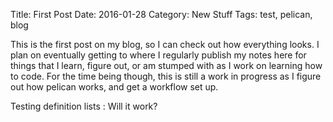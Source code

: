 Title: First Post
Date: 2016-01-28
Category: New Stuff
Tags: test, pelican, blog


This is the first post on my blog, so I can check out how everything looks. I plan on eventually getting to where I regularly publish my notes here for things that I learn, figure out, or am stumped with as I work on learning how to code. For the time being though, this is still a work in progress as I figure out how pelican works, and get a workflow set up.

Testing definition lists
: Will it work?
